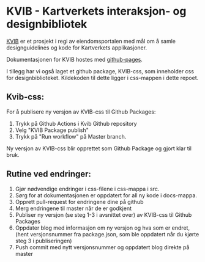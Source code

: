 # KVIB - Kartverkets interaksjon- og designbibliotek

[KVIB](https://kartverket.github.io/kvib/) er et prosjekt i regi av eiendomsportalen med mål om å samle designguidelines og kode for Kartverkets applikasjoner.

Dokumentasjonen for KVIB hostes med [github-pages](https://pages.github.com/).

I tillegg har vi også laget et github package, KVIB-css, som inneholder css for designbiblioteket. Kildekoden til dette ligger i css-mappen i dette repoet.

## Kvib-css:
For å publisere ny versjon av KVIB-css til Github Packages:
1. Trykk på Github Actions i Kvib Github repository
2. Velg  "KVIB Package publish"
3. Trykk på "Run workflow" på Master branch.

Ny versjon av KVIB-css blir opprettet som Github Package og gjort klar til bruk.

## Rutine ved endringer:
1. Gjør nødvendige endringer i css-filene i css-mappa i src.
2. Sørg for at dokumentasjonen er oppdatert for all ny kode i docs-mappa.
3. Opprett pull-request for endringene dine på github
4. Merg endringene til master når de er godkjent
5. Publiser ny versjon (se steg 1-3 i avsnittet over) av KVIB-css til Github Packages
6. Oppdater blog med informasjon om ny versjon og hva som er endret, (hent versjonsnummer fra package.json, som ble oppdatert når du kjørte steg 3 i publiseringen)
7. Push commit med nytt versjonsnummer og oppdatert blog direkte på master
